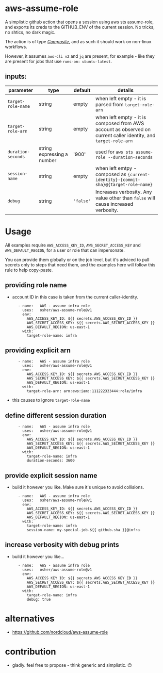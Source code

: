 # aws-assume-role
A simplistic github action that opens a session using aws sts assume-role, and exports its creds to the GITHUB_ENV of the current session. No tricks, no shtics, no dark magic.

The action is of type [*Composite*](https://docs.github.com/en/actions/creating-actions/about-custom-actions#composite-actions), and as such it should work on non-linux workflows. 

However, it assumes `aws-cli v2` and `jq` are present, for example - like they are present for jobs that use `runs-on: ubuntu-latest`.

## inputs:
| parameter | type | default | details |
|-|-|-|-|
| `target-role-name` | string | empty | when left empty - it is parsed from `target-role-arn` |
| `target-role-arn` | string | empty | when left empty - it is composed from AWS account as observed on current caller identity, and `target-role-arn` |
| `duration-seconds` | string expressing a number | '900' | used for `aws sts assume-role --duration-seconds` |
| `session-name` | string | empty | when left emtpy - composed as `{current-identity}-{commit-sha}@{target-role-name}` |
| `debug` | string | `'false'` | Increases verbosity. Any value other than `false` will cause increased verbosity. | 


# Usage

All examples require `AWS_ACCESS_KEY_ID`,  `AWS_SECRET_ACCESS_KEY` and `AWS_DEFAULT_REGION`, for a user or role that can impersonate.

You can provide them globally or on the job level, but it's adviced to pull secrets only to steps that need them, and the examples here will follow this rule to help copy-paste.

## providing role name
* account ID in this case is taken from the current caller-identity.

```
      - name:   AWS - assume infra role
        uses:   osher/aws-assume-role@v1
        env:
          AWS_ACCESS_KEY_ID: ${{ secrets.AWS_ACCESS_KEY_ID }}
          AWS_SECRET_ACCESS_KEY: ${{ secrets.AWS_SECRET_ACCESS_KEY }}
          AWS_DEFAULT_REGION: us-east-1
        with:
          target-role-name: infra
```

## providing explicit arn

```
      - name:   AWS - assume infra role
        uses:   osher/aws-assume-role@v1
        env:
          AWS_ACCESS_KEY_ID: ${{ secrets.AWS_ACCESS_KEY_ID }}
          AWS_SECRET_ACCESS_KEY: ${{ secrets.AWS_SECRET_ACCESS_KEY }}
          AWS_DEFAULT_REGION: us-east-1
        with:
          target-role-arn: arn:aws:iam::111222333444:role/infra
```
* this causes to ignore `target-role-name`

## define different session duration

```
      - name:   AWS - assume infra role
        uses:   osher/aws-assume-role@v1
        env:
          AWS_ACCESS_KEY_ID: ${{ secrets.AWS_ACCESS_KEY_ID }}
          AWS_SECRET_ACCESS_KEY: ${{ secrets.AWS_SECRET_ACCESS_KEY }}
          AWS_DEFAULT_REGION: us-east-1
        with:
          target-role-name: infra
          duration-seconds: 3600
```

## provide explicit session name

* build it however you like. Make sure it's unique to avoid collisions.

```
      - name:   AWS - assume infra role
        uses:   osher/aws-assume-role@v1
        env:
          AWS_ACCESS_KEY_ID: ${{ secrets.AWS_ACCESS_KEY_ID }}
          AWS_SECRET_ACCESS_KEY: ${{ secrets.AWS_SECRET_ACCESS_KEY }}
          AWS_DEFAULT_REGION: us-east-1
        with:
          target-role-name: infra
          session-name: my-special-job-${{ github.sha }}@infra
```

## increase verbosity with debug prints

* build it however you like...

```
      - name:   AWS - assume infra role
        uses:   osher/aws-assume-role@v1
        env:
          AWS_ACCESS_KEY_ID: ${{ secrets.AWS_ACCESS_KEY_ID }}
          AWS_SECRET_ACCESS_KEY: ${{ secrets.AWS_SECRET_ACCESS_KEY }}
          AWS_DEFAULT_REGION: us-east-1
        with:
          target-role-name: infra
          debug: true
```

# alternatives
 - https://github.com/nordcloud/aws-assume-role


# contribution
 - gladly. feel free to propose - think generic and simplistic. :wink:
